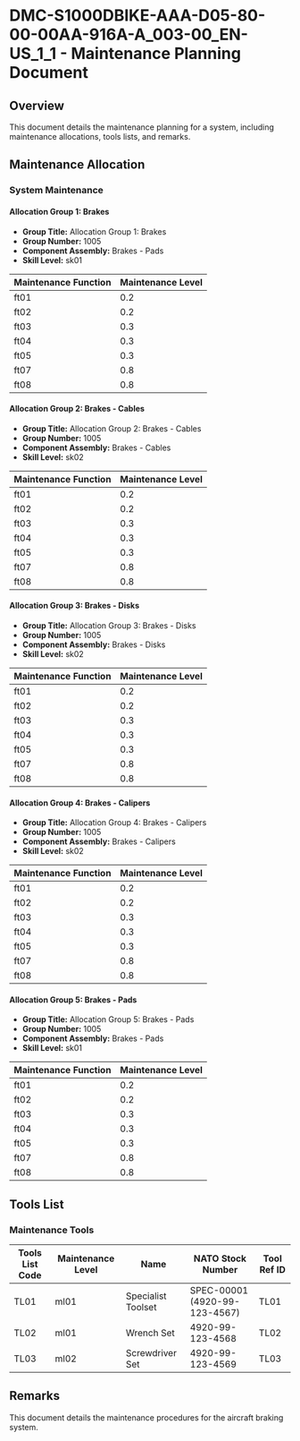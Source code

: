 # DMC-S1000DBIKE-AAA-D05-80-00-00AA-916A-A_003-00_EN-US_1_1 - Maintenance Planning Document

## Overview

This document details the maintenance planning for a system, including maintenance allocations, tools lists, and remarks.
## Maintenance Allocation

### System Maintenance

#### Allocation Group 1: Brakes

* **Group Title:** Allocation Group 1: Brakes
* **Group Number:** 1005
* **Component Assembly:** Brakes - Pads
* **Skill Level:** sk01

| Maintenance Function | Maintenance Level |
|---|---|
| ft01 | 0.2 |
| ft02 | 0.2 |
| ft03 | 0.3 |
| ft04 | 0.3 |
| ft05 | 0.3 |
| ft07 | 0.8 |
| ft08 | 0.8 |

#### Allocation Group 2: Brakes - Cables

* **Group Title:** Allocation Group 2: Brakes - Cables
* **Group Number:** 1005
* **Component Assembly:** Brakes - Cables
* **Skill Level:** sk02

| Maintenance Function | Maintenance Level |
|---|---|
| ft01 | 0.2 |
| ft02 | 0.2 |
| ft03 | 0.3 |
| ft04 | 0.3 |
| ft05 | 0.3 |
| ft07 | 0.8 |
| ft08 | 0.8 |

#### Allocation Group 3: Brakes - Disks

* **Group Title:** Allocation Group 3: Brakes - Disks
* **Group Number:** 1005
* **Component Assembly:** Brakes - Disks
* **Skill Level:** sk02

| Maintenance Function | Maintenance Level |
|---|---|
| ft01 | 0.2 |
| ft02 | 0.2 |
| ft03 | 0.3 |
| ft04 | 0.3 |
| ft05 | 0.3 |
| ft07 | 0.8 |
| ft08 | 0.8 |

#### Allocation Group 4: Brakes - Calipers

* **Group Title:** Allocation Group 4: Brakes - Calipers
* **Group Number:** 1005
* **Component Assembly:** Brakes - Calipers
* **Skill Level:** sk02

| Maintenance Function | Maintenance Level |
|---|---|
| ft01 | 0.2 |
| ft02 | 0.2 |
| ft03 | 0.3 |
| ft04 | 0.3 |
| ft05 | 0.3 |
| ft07 | 0.8 |
| ft08 | 0.8 |

#### Allocation Group 5: Brakes - Pads

* **Group Title:** Allocation Group 5: Brakes - Pads
* **Group Number:** 1005
* **Component Assembly:** Brakes - Pads
* **Skill Level:** sk01

| Maintenance Function | Maintenance Level |
|---|---|
| ft01 | 0.2 |
| ft02 | 0.2 |
| ft03 | 0.3 |
| ft04 | 0.3 |
| ft05 | 0.3 |
| ft07 | 0.8 |
| ft08 | 0.8 |

## Tools List

### Maintenance Tools

| Tools List Code | Maintenance Level | Name | NATO Stock Number | Tool Ref ID |
|---|---|---|---|---|
| TL01 | ml01 | Specialist Toolset | SPEC-00001 (4920-99-123-4567) | TL01 |
| TL02 | ml01 | Wrench Set | 4920-99-123-4568 | TL02 |
| TL03 | ml02 | Screwdriver Set | 4920-99-123-4569 | TL03 |

## Remarks

This document details the maintenance procedures for the aircraft braking system.